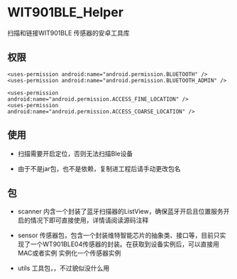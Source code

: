 # WIT901BLE_Helper
扫描和链接WIT901BLE 传感器的安卓工具库

## 权限
``` <uses-permission android:name="android.permission.BLUETOOTH" /> ```\
``` <uses-permission android:name="android.permission.BLUETOOTH_ADMIN" /> ```

``` <uses-permission android:name="android.permission.ACCESS_FINE_LOCATION" /> ```\
``` <uses-permission android:name="android.permission.ACCESS_COARSE_LOCATION" /> ```

## 使用

- 扫描需要开启定位，否则无法扫描Ble设备

- 由于不是jar包，也不是依赖，复制进工程后请手动更改包名

## 包

- scanner 内含一个封装了蓝牙扫描器的ListView，确保蓝牙开启且位置服务开启的情况下即可直接使用，详情请阅读源码注释

- sensor 传感器包，包含一个封装维特智能芯片的抽象类、接口等，目前只实现了一个WT901BLE04传感器的封装。在获取到设备实例后，可以直接用MAC或者实例 实例化一个传感器实例

- utils 工具包，，不过貌似没什么用
